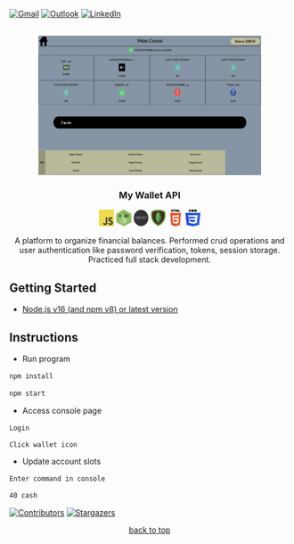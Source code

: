 <!-- contact shields -->
[gmail-shield]: https://img.shields.io/badge/Gmail-D14836?style=for-the-badge&logo=gmail&logoColor=white
[gmail-url]: mailto:theivikaran.jathurshan@gmail.com
[outlook-shield]: https://img.shields.io/badge/Microsoft_Outlook-0078D4?style=for-the-badge&logo=microsoft-outlook&logoColor=white
[outlook-url]: mailto:jtheiv@outlook.com
[linkedin-shield]: https://img.shields.io/badge/-LinkedIn-black.svg?style=for-the-badge&logo=linkedin&colorB=555
[linkedin-url]: https://linkedin.com/in/jathurshan-t

<!-- project summary shields -->
[contributors-shield]: https://img.shields.io/github/contributors/jath-git/My-Wallet-API.svg?style=for-the-badge
[contributors-url]: https://github.com/jath-git/My-Wallet-API/graphs/contributors
[stars-shield]: https://img.shields.io/github/stars/jath-git/My-Wallet-API.svg?style=for-the-badge
[stars-url]: https://github.com/jath-git/My-Wallet-API/stargazers

<!-- programming language shields -->
[python-shield]: https://img.shields.io/badge/Python-3776AB?style=for-the-badge&logo=python&logoColor=white
[javascript-shield]: https://img.shields.io/badge/JavaScript-F7DF1E?style=for-the-badge&logo=javascript&logoColor=black
[c++-shield]: https://img.shields.io/badge/C%2B%2B-00599C?style=for-the-badge&logo=c%2B%2B&logoColor=white
[c#-shield]: https://img.shields.io/badge/C%23-239120?style=for-the-badge&logo=c-sharp&logoColor=white
[html-shield]: https://img.shields.io/badge/HTML5-E34F26?style=for-the-badge&logo=html5&logoColor=white
[css-shield]: https://img.shields.io/badge/CSS3-1572B6?style=for-the-badge&logo=css3&logoColor=white

<!-- start document -->
<div id="start"></div>

<!-- contact info -->
[![Gmail][gmail-shield]][gmail-url]
[![Outlook][outlook-shield]][outlook-url]
[![LinkedIn][linkedin-shield]][linkedin-url]

<!-- project overview -->
<br />
<div align="center">
  <!-- project image -->
  <a href="https://github.com/jath-git/My-Wallet-API">
    <img src="readme/mywallet.png" alt="project-thumbnail" width="400" height="250">
  </a>

  <h3>My Wallet API</h3>
  <!-- languages used in project -->
  <div>
    <img alt="skill-thumbnail" width="27px" height="30px" src="./readme/javascript.png" />
    <img alt="skill-thumbnail" width="27px" height="30px" src="./readme/node.png" />
    <img alt="skill-thumbnail" width="27px" height="30px" src="./readme/express.png" />
    <img alt="skill-thumbnail" width="27px" height="30px" src="./readme/mongodb.png" />
    <img alt="skill-thumbnail" width="27px" height="30px" src="./readme/html.png" />
    <img alt="skill-thumbnail" width="27px" height="30px" src="./readme/css.png" />
  </div>
  <!-- project description -->
    <p>
    A platform to organize financial balances. Performed crud operations and user authentication like password verification, tokens, session storage. Practiced full stack development.
    <br />
    </p>
</div>

## Getting Started
* [Node.js v16 (and npm v8) or latest version](https://nodejs.org/en/download/)

## Instructions
* Run program
```sh
npm install
```
```sh
npm start
```
* Access console page
```console
Login
```
```console
Click wallet icon
```
* Update account slots
```console
Enter command in console
```
```sh
40 cash
```

<!-- project summary -->
[![Contributors][contributors-shield]][contributors-url]
[![Stargazers][stars-shield]][stars-url]
<p align="center"><a href="#start">back to top</a></p>